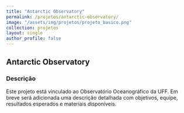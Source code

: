 ```yaml
---
title: "Antarctic Observatory"
permalink: /projetos/antarctic-observatory/
image: "/assets/img/projetos/projeto_basico.png"
collection: projetos
layout: single
author_profile: false
---
```


## Antarctic Observatory



### Descrição

Este projeto está vinculado ao Observatório Oceanográfico da UFF. Em breve será adicionada uma descrição detalhada com objetivos, equipe, resultados esperados e materiais disponíveis.
